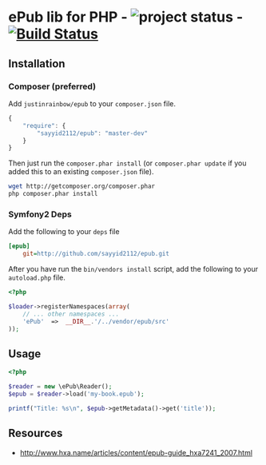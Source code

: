 # ePub lib for PHP - ![project status](http://stillmaintained.com/justinrainbow/epub.png) - [![Build Status](https://secure.travis-ci.org/justinrainbow/epub.png)](http://travis-ci.org/justinrainbow/epub)

## Installation

### Composer (preferred)

Add `justinrainbow/epub` to your `composer.json` file.

```javascript
{
    "require": {
        "sayyid2112/epub": "master-dev" 
    }
}
```

Then just run the `composer.phar install` (or `composer.phar update` if
you added this to an existing `composer.json` file).

```bash
wget http://getcomposer.org/composer.phar
php composer.phar install
```

### Symfony2 Deps

Add the following to your `deps` file

```ini
[epub]
    git=http://github.com/sayyid2112/epub.git
```

After you have run the `bin/vendors install` script, add the following
to your `autoload.php` file.

```php
<?php

$loader->registerNamespaces(array(
    // ... other namespaces ...
    'ePub'  =>  __DIR__.'/../vendor/epub/src'
));
```

## Usage

```php
<?php

$reader = new \ePub\Reader();
$epub = $reader->load('my-book.epub');

printf("Title: %s\n", $epub->getMetadata()->get('title'));
```


## Resources

 * http://www.hxa.name/articles/content/epub-guide_hxa7241_2007.html
